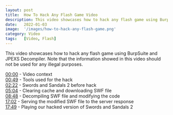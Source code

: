 ```yaml
---
layout: post
title:  How To Hack Any Flash Game Video
description: This video showcases how to hack any flash game using BurpSuite and JPEXS Decompiler. Note that the information showed in this video should not be used for any illegal purposes.
date:   2022-01-03 
image:  '/images/how-to-hack-any-flash-game.png'
category: Video
tags:   [Video, Flash]
---
```


This video showcases how to hack any flash game using BurpSuite and JPEXS Decompiler. Note that the information showed in this video should not be used for any illegal purposes.

[00:00](https://www.youtube.com/watch?v=bnSUBy9YrOc&t=0s) - Video context  
[00:49](https://www.youtube.com/watch?v=bnSUBy9YrOc&t=49s) - Tools used for the hack  
[02:22](https://www.youtube.com/watch?v=bnSUBy9YrOc&t=142s) - Swords and Sandals 2 before hack  
[05:04](https://www.youtube.com/watch?v=bnSUBy9YrOc&t=304s) - Clearing cache and downloading SWF file  
[08:48](https://www.youtube.com/watch?v=bnSUBy9YrOc&t=528s) - Decompiling SWF file and modifying the code  
[17:02](https://www.youtube.com/watch?v=bnSUBy9YrOc&t=1022s) - Serving the modified SWF file to the server response  
[17:49](https://www.youtube.com/watch?v=bnSUBy9YrOc&t=1069s) - Playing our hacked version of Swords and Sandals 2
